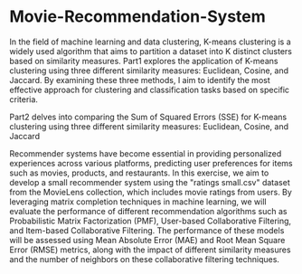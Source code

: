 # Movie-Recommendation-System

In the field of machine learning and data clustering, K-means clustering is a widely used algorithm that aims to partition a dataset into K distinct clusters based on similarity measures. Part1 explores the application of K-means clustering using three different similarity measures: Euclidean, Cosine, and Jaccard. By examining these three methods, I aim to identify the most effective approach for clustering and classification tasks based on specific criteria.

Part2 delves into comparing the Sum of Squared Errors (SSE) for K-means clustering using three different similarity measures: Euclidean, Cosine, and Jaccard

Recommender systems have become essential in providing personalized experiences across various platforms, predicting user preferences for items such as movies, products, and restaurants. In this exercise, we aim to develop a small recommender system using the "ratings small.csv" dataset from the MovieLens collection, which includes movie ratings from users. By leveraging matrix completion techniques in machine learning, we will evaluate the performance of different recommendation algorithms such as Probabilistic Matrix Factorization (PMF), User-based Collaborative Filtering, and Item-based Collaborative Filtering. The performance of these models will be assessed using Mean Absolute Error (MAE) and Root Mean Square Error (RMSE) metrics, along with the impact of different similarity measures and the number of neighbors on these collaborative filtering techniques.
